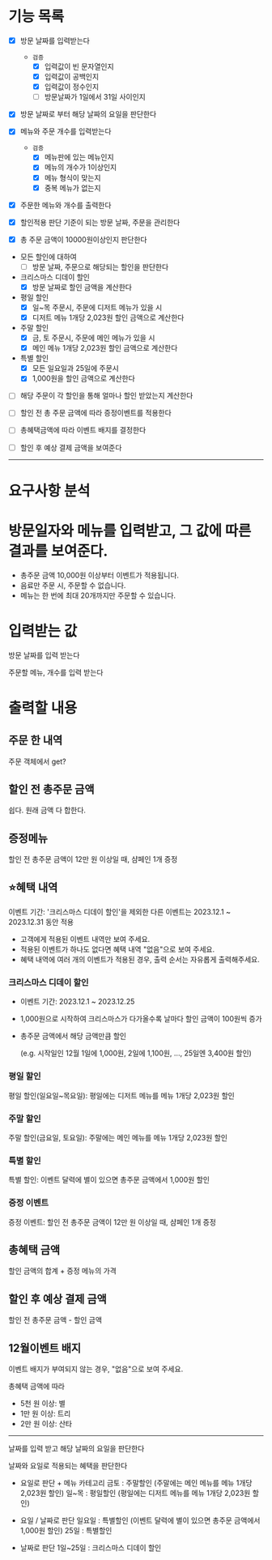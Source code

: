 # 기능 목록

- [x] 방문 날짜를 입력받는다
  - `검증`
    - [x] 입력값이 빈 문자열인지
    - [x] 입력값이 공백인지
    - [x] 입력값이 정수인지
    - [ ] 방문날짜가 1일에서 31일 사이인지
- [x] 방문 날짜로 부터 해당 날짜의 요일을 판단한다

- [x] 메뉴와 주문 개수를 입력받는다
  - `검증`
    - [x] 메뉴판에 있는 메뉴인지
    - [x] 메뉴의 개수가 1이상인지
    - [x] 메뉴 형식이 맞는지
    - [x] 중복 메뉴가 없는지

- [x] 주문한 메뉴와 개수를 출력한다

- [x] 할인적용 판단 기준이 되는 방문 날짜, 주문을 관리한다

- [x] 총 주문 금액이 10000원이상인지 판단한다

- 모든 할인에 대하여
  - [ ] 방문 날짜, 주문으로 해당되는 할인을 판단한다
  
- 크리스마스 디데이 할인
  - [x] 방문 날짜로 할인 금액을 계산한다
  
- 평일 할인
  - [x] 일~목 주문시, 주문에 디저트 메뉴가 있을 시
  - [x] 디저트 메뉴 1개당 2,023원 할인 금액으로 계산한다
  
- 주말 할인
  - [x] 금, 토 주문시, 주문에 메인 메뉴가 있을 시
  - [x] 메인 메뉴 1개당 2,023원 할인 금액으로 계산한다

- 특별 할인
  - [x] 모든 일요일과 25일에 주문시
  - [x] 1,000원을 할인 금액으로 계산한다

- [ ] 해당 주문이 각 할인을 통해 얼마나 할인 받았는지 계산한다

- [ ] 할인 전 총 주문 금액에 따라 증정이벤트를 적용한다

- [ ] 총혜택금액에 따라 이벤트 배지를 결정한다


- [ ] 할인 후 예상 결제 금액을 보여준다

---
# 요구사항 분석

# 방문일자와 메뉴를 입력받고, 그 값에 따른 결과를 보여준다.

- 총주문 금액 10,000원 이상부터 이벤트가 적용됩니다.
- 음료만 주문 시, 주문할 수 없습니다.
- 메뉴는 한 번에 최대 20개까지만 주문할 수 있습니다.

# 입력받는 값

방문 날짜를 입력 받는다

주문할 메뉴, 개수를 입력 받는다


# 출력할 내용

## 주문 한 내역
주문 객체에서 get?

## 할인 전 총주문 금액
쉽다. 원래 금액 다 합한다.

## 증정메뉴
할인 전 총주문 금액이 12만 원 이상일 때, 샴페인 1개 증정


## ⭐️혜택 내역
이벤트 기간: '크리스마스 디데이 할인'을 제외한 다른 이벤트는 2023.12.1 ~ 2023.12.31 동안 적용


- 고객에게 적용된 이벤트 내역만 보여 주세요.
- 적용된 이벤트가 하나도 없다면 혜택 내역 "없음"으로 보여 주세요.
- 혜택 내역에 여러 개의 이벤트가 적용된 경우, 출력 순서는 자유롭게 출력해주세요.
### 크리스마스 디데이 할인
- 이벤트 기간: 2023.12.1 ~ 2023.12.25
- 1,000원으로 시작하여 크리스마스가 다가올수록 날마다 할인 금액이 100원씩 증가
- 총주문 금액에서 해당 금액만큼 할인

  (e.g. 시작일인 12월 1일에 1,000원, 2일에 1,100원, ..., 25일엔 3,400원 할인)

### 평일 할인
평일 할인(일요일~목요일): 평일에는 디저트 메뉴를 메뉴 1개당 2,023원 할인

### 주말 할인
주말 할인(금요일, 토요일): 주말에는 메인 메뉴를 메뉴 1개당 2,023원 할인

### 특별 할인
특별 할인: 이벤트 달력에 별이 있으면 총주문 금액에서 1,000원 할인

### 증정 이벤트
증정 이벤트: 할인 전 총주문 금액이 12만 원 이상일 때, 샴페인 1개 증정



## 총혜택 금액
할인 금액의 합계 + 증정 메뉴의 가격

## 할인 후 예상 결제 금액
할인 전 총주문 금액 - 할인 금액

## 12월이벤트 배지
이벤트 배지가 부여되지 않는 경우, "없음"으로 보여 주세요.

총혜택 금액에 따라
- 5천 원 이상: 별
- 1만 원 이상: 트리
- 2만 원 이상: 산타

---
날짜를 입력 받고
해당 날짜의 요일을 판단한다

날짜와 요일로 적용되는 혜택을 판단한다

* 요일로 판단 + 메뉴 카테고리
금토 : 주말할인 (주말에는 메인 메뉴를 메뉴 1개당 2,023원 할인)
일~목 : 평일할인 (평일에는 디저트 메뉴를 메뉴 1개당 2,023원 할인)


* 요일 / 날짜로 판단
일요일 : 특별할인 (이벤트 달력에 별이 있으면 총주문 금액에서 1,000원 할인)
25일 : 특별할인

* 날짜로 판단
1일~25일 : 크리스마스 디데이 할인
